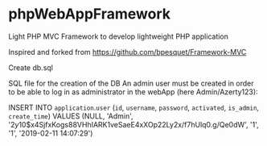 # phpWebAppFramework
Light PHP MVC Framework to develop lightweight PHP application

Inspired and forked from https://github.com/bpesquet/Framework-MVC

Create db.sql

SQL file for the creation of the DB
An admin user must be created in order to be able to log in as administrator in the webApp (here Admin/Azerty123):

INSERT INTO `application`.`user` (`id`, `username`, `password`, `activated`, `is_admin`, `create_time`) VALUES (NULL, 'Admin', '$2y$10$x4SjfxKogs88VHhIARK1veSaeE4xXOp22Ly2x/f7hUlq0.g/Qe0dW', '1', '1', '2019-02-11 14:07:29')

